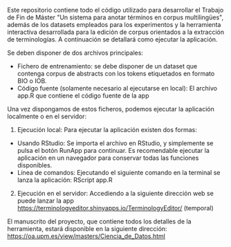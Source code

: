 Este repositorio contiene todo el código utilizado para desarrollar el Trabajo de Fin de Máster "Un sistema para anotar términos en corpus multilingües", además de los datasets empleados para los experimentos y la herramienta interactiva desarrollada para la edición de corpus orientados a la extracción de terminologías.
A continuación se detallará como ejecutar la aplicación.

Se deben disponer de dos archivos principales:
- Fichero de entrenamiento: se debe disponer de un dataset que contenga corpus de abstracts con los tokens etiquetados en formato BIO o IOB.
- Código fuente (solamente necesario al ejecutarse en local): El archivo app.R que contiene el código fuente de la app

Una vez dispongamos de estos ficheros, podemos ejecutar la aplicación localmente o en el servidor:
1. Ejecución local: Para ejecutar la aplicación existen dos formas:
  - Usando RStudio: Se importa el archivo en RStudio, y simplemente se pulsa el botón RunApp para continuar. Es recomendable ejecutar
  la aplicación en un navegador para conservar todas las funciones disponibles.
  - Línea de comandos: Ejecutando el siguiente comando en la terminal se lanza la aplicación:
  RScript app.R
  
2. Ejecución en el servidor: Accediendo a la siguiente dirección web se puede lanzar la app https://terminologyeditor.shinyapps.io/TerminologyEditor/ (temporal)

El manuscrito del proyecto, que contiene todos los detalles de la herramienta, estará disponible en la siguiente dirección:
https://oa.upm.es/view/masters/Ciencia_de_Datos.html


